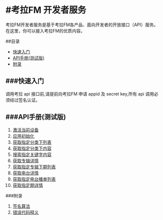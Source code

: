 #考拉FM 开发者服务
===
考拉FM开发者服务是基于考拉FM各产品、面向开发者的开放接口（API）服务。在这里，你可以接入考拉FM的优质内容。

##目录
+ [快速入门](#快速入门)
+ [API手册(测试版)](#API手册(测试版))
+ [附录](#附录)

###快速入门
---
调用考拉 api 接口前,请提前向考拉FM 申请 appid 及 secret key,所有 api 调用必须经过签名认证。

###API手册(测试版)
---
1. [激活当前设备](docs/app-active.md)
2. [应用初始化](docs/app-init.md)
3. [获取指定分类下列表](docs/category-sublist.md)
4. [获取指定分类下内容](docs/content-list.md)
5. [搜索指定关键字内容](docs/content-search.md)
6. [获取专辑详情](docs/album-get.md)
7. [获取指定专辑下期列表](docs/audio-list.md)
8. [获取电台详情](docs/radio-get.md)
9. [获取指定电台播单列表](docs/radio-playlist.md)
10. [获取指定期详情](docs/audio-get.md)


###附录
1. [签名算法](docs/signature.md)
2. [错误代码释义](docs/errcode.md)


